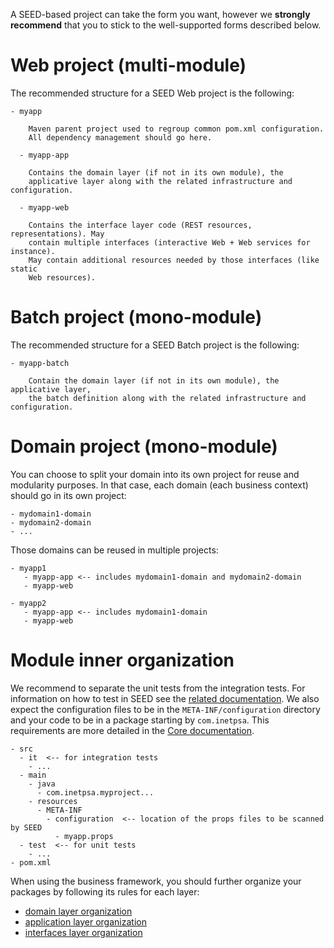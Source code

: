 A SEED-based project can take the form you want, however we **strongly recommend** that you to stick to the
well-supported forms described below.

# Web project (multi-module)

The recommended structure for a SEED Web project is the following:

    - myapp

        Maven parent project used to regroup common pom.xml configuration.
        All dependency management should go here.

      - myapp-app

        Contains the domain layer (if not in its own module), the
        applicative layer along with the related infrastructure and configuration.

      - myapp-web

        Contains the interface layer code (REST resources, representations). May
        contain multiple interfaces (interactive Web + Web services for instance).
        May contain additional resources needed by those interfaces (like static
        Web resources).

# Batch project (mono-module)

The recommended structure for a SEED Batch project is the following:

    - myapp-batch

        Contain the domain layer (if not in its own module), the applicative layer,
        the batch definition along with the related infrastructure and configuration.

# Domain project (mono-module)

You can choose to split your domain into its own project for reuse and modularity purposes.
In that case, each domain (each business context) should go in its own project:

    - mydomain1-domain
    - mydomain2-domain
    - ...

Those domains can be reused in multiple projects:

    - myapp1
       - myapp-app <-- includes mydomain1-domain and mydomain2-domain
       - myapp-web
    
    - myapp2
       - myapp-app <-- includes mydomain1-domain
       - myapp-web


# Module inner organization

We recommend to separate the unit tests from the integration
tests. For information on how to test in SEED see the
[related documentation](#!/seed-doc/test). We also expect the
configuration files to be in the `META-INF/configuration` directory
and your code to be in a package starting by `com.inetpsa`. This
requirements are more detailed in the [Core documentation](#!/seed-doc/core). 

    - src
      - it  <-- for integration tests
        - ...
      - main
        - java
          - com.inetpsa.myproject... 
        - resources
          - META-INF
            - configuration  <-- location of the props files to be scanned by SEED
              - myapp.props
      - test  <-- for unit tests
        - ...
    - pom.xml

When using the business framework, you should further organize your packages by following its rules for each layer:

- [domain layer organization](#!/business-doc/hands-on-domain#package-organisation)
- [application layer organization](#!/business-doc/hands-on-application#package-organisation)
- [interfaces layer organization](#!/business-doc/hands-on-interfaces#package-organisation)

    
